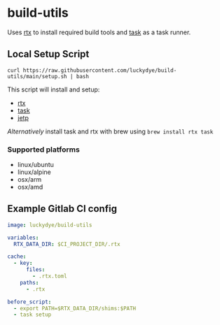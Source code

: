 # build-utils

Uses [rtx](https://github.com/jdxcode/rtx) to install required build tools and [task](https://github.com/go-task/task) as a task runner.


## Local Setup Script

`curl https://raw.githubusercontent.com/luckydye/build-utils/main/setup.sh | bash`

This script will install and setup:
- [rtx](https://github.com/jdxcode/rtx)
- [task](https://github.com/go-task/task)
- [jetp](https://www.jetporch.com/)

*Alternatively* install task and rtx with brew using `brew install rtx task`

### Supported platforms

- linux/ubuntu
- linux/alpine
- osx/arm
- osx/amd


## Example Gitlab CI config

```yaml
image: luckydye/build-utils

variables:
  RTX_DATA_DIR: $CI_PROJECT_DIR/.rtx

cache:
  - key:
      files:
        - .rtx.toml
    paths:
      - .rtx

before_script:
  - export PATH=$RTX_DATA_DIR/shims:$PATH
  - task setup
```
